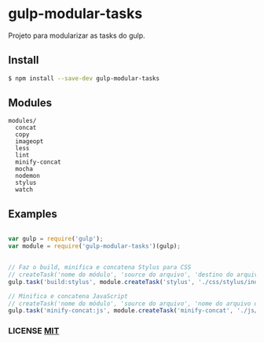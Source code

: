 # gulp-modular-tasks
Projeto para modularizar as tasks do gulp.

## Install

```sh
$ npm install --save-dev gulp-modular-tasks
```

## Modules
    modules/
      concat
      copy
      imageopt
      less
      lint
      minify-concat
      mocha
      nodemon
      stylus
      watch

## Examples

```javascript

var gulp = require('gulp');
var module = require('gulp-modular-tasks')(gulp);


// Faz o build, minifica e concatena Stylus para CSS
// createTask('nome do módulo', 'source do arquivo', 'destino do arquivo compilado')
gulp.task('build:stylus', module.createTask('stylus', './css/stylus/index.styl', '.css/build/'));

// Minifica e concatena JavaScript
// createTask('nome do módulo', 'source do arquivo', 'nome do arquivo de destino do js concatenado' 'destino do arquivo compilado')
gulp.task('minify-concat:js', module.createTask('minify-concat', './js/index.js', 'all.min.js', 'build/js'));

```

### LICENSE [MIT](LICENSE)
